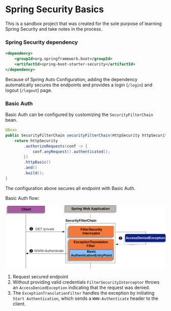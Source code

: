 # Spring Security Basics

This is a sandbox project that was created for the sole purpose of learning Spring Security and take notes in the process.

### Spring Security dependency

```xml
<dependency>
    <groupId>org.springframework.boot</groupId>
    <artifactId>spring-boot-starter-security</artifactId>
</dependency>
```

Because of Spring Auto Configuration, adding the dependency automatically secures the endpoints and provides a 
login (`/login`) and logout (`/logout`) page.

### Basic Auth

Basic Auth can be configured by customizing the `SecurityFilterChain` bean.

```java
@Bean
public SecurityFilterChain securityFilterChain(HttpSecurity httpSecurity) throws Exception {
    return httpSecurity
        .authorizeRequests(conf -> {
            conf.anyRequest().authenticated();
        })
        .httpBasic()
        .and()
        .build();
}
```

The configuration above secures all endpoint with Basic Auth. 

Basic Auth flow:

![](/docs/images/basic-auth.png)

1. Request secured endpoint
2. Without providing valid credentials `FilterSecurityInterceptor` throws an `AccessDeniedException` indicating that the request was denied.
3. The `ExceptionTranslationFilter` handles the exception by initiating `Start Authentication`, which sends a `WWW-Authenticate` header to the client.